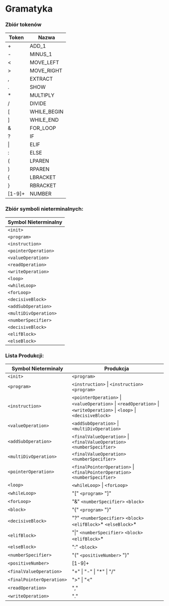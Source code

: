 # Gramatyka
### Zbiór tokenów
|Token|Nazwa|
|---|---|
|+|ADD_1|
|-|MINUS_1|
|<|MOVE_LEFT|
|>|MOVE_RIGHT|
|,|EXTRACT|
|.|SHOW|
|\*|MULTIPLY|
|/|DIVIDE|
|[|WHILE_BEGIN|
|]|WHILE_END|
|&|FOR_LOOP|
|?|IF|
|\||ELIF|
|:|ELSE|
|(|LPAREN|
|)|RPAREN|
|{|LBRACKET|
|}|RBRACKET|
|[1-9]+|NUMBER|




### Zbiór symboli nieterminalnych:

| Symbol Nieterminalny |
| --- |
| `<init>` |
| `<program>` |
| `<instruction>` |
| `<pointerOperation>` |
| `<valueOperation>` |
| `<readOperation>` |
| `<writeOperation>` |
| `<loop>` | 
| `<whileLoop>` |
| `<forLoop>` |
| `<decisiveBlock>` |
| `<addSubOperation>` |
| `<multiDivOperation>` |
| `<numberSpecifier>` |
| `<decisiveBlock>` |
| `<elifBlock>` |
| `<elseBlock>` |






### Lista Produkcji:
| Symbol Nieterminaly | Produkcja |
| --- | --- |
| `<init>` | `<program>` |
| `<program>` | `<instruction>` \| `<instruction>` `<program>` |
| `<instruction>` | `<pointerOperation>`  \| `<valueOperation>`  \| `<readOperation>`  \| `<writeOperation>`  \| `<loop>` \| `<decisiveBlock>` | 
| `<valueOperation>` | `<addSubOperation>` \| `<multiDivOperation>` |
| `<addSubOperation>` | `<finalValueOperation>` \| `<finalValueOperation>` `<numberSpecifier>` |
| `<multiDivOperation>` | `<finalValueOperation>` `<numberSpecifier>` |
| `<pointerOperation>` | `<finalPointerOperation>` \| `<finalPointerOperation> ` `<numberSpecifier>`|
| `<loop>` | `<whileLoop>` \| `<forLoop>` |
| `<whileLoop>` | "[" `<program>` "]" |
| `<forLoop>` | "&" `<numberSpecifier>` `<block>` |
| `<block>` | "{" `<program>` "}" | 
| `<decisiveBlock>` | "?" `<numberSpecifier>` `<block>` `<elifBlock>`* `<elseBlock>`* |
| `<elifBlock>` | "\|" `<numberSpecifier>` `<block>` `<elifBlock>`* |
| `<elseBlock>` | ":" `<block>` |
| `<numberSpecifier>` | "(" `<positiveNumber>` ")" |
| `<positiveNumber>` | \[1-9\]+ |
| `<finalValueOperation>` | "+" \| "-" \| "\*" \| "/" |
| `<finalPointerOperation>` | ">"  \| "<" |
| `<readOperation>` | "," |
| `<writeOperation>` | "." |
